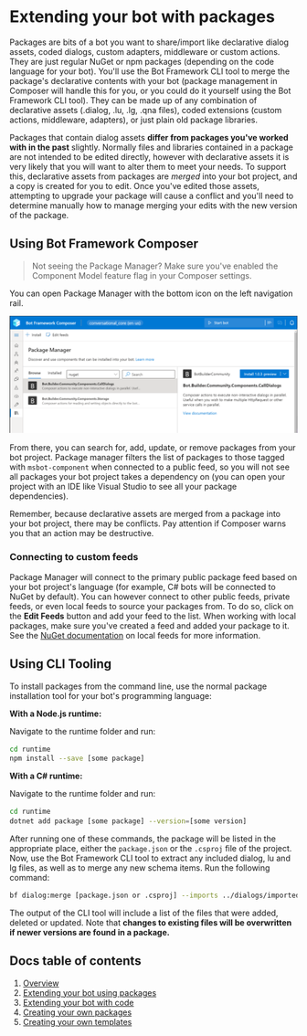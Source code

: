 # Extending your bot with packages

Packages are bits of a bot you want to share/import like declarative dialog assets, coded dialogs, custom adapters, middleware or custom actions. They are just regular NuGet or npm packages (depending on the code language for your bot). You'll use the Bot Framework CLI tool to merge the package's declarative contents with your bot (package management in Composer will handle this for you, or you could do it yourself using the Bot Framework CLI tool). They can be made up of any combination of declarative assets (.dialog, .lu, .lg, .qna files), coded extensions (custom actions, middleware, adapters), or just plain old package libraries.

Packages that contain dialog assets **differ from packages you've worked with in the past** slightly. Normally files and libraries contained in a package are not intended to be edited directly, however with declarative assets it is very likely that you will want to alter them to meet your needs. To support this, declarative assets from packages are _merged_ into your bot project, and a copy is created for you to edit. Once you've edited those assets, attempting to upgrade your package will cause a conflict and you'll need to determine manually how to manage merging your edits with the new version of the package.

## Using Bot Framework Composer

> Not seeing the Package Manager? Make sure you've enabled the Component Model feature flag in your Composer settings.

You can open Package Manager with the bottom icon on the left navigation rail.

![Package Manager](./assets/packageManager.png)

From there, you can search for, add, update, or remove packages from your bot project. Package manager filters the list of packages to those tagged with `msbot-component` when connected to a public feed, so you will not see all packages your bot project takes a dependency on (you can open your project with an IDE like Visual Studio to see all your package dependencies).

Remember, because declarative assets are merged from a package into your bot project, there may be conflicts. Pay attention if Composer warns you that an action may be destructive.

### Connecting to custom feeds

Package Manager will connect to the primary public package feed based on your bot project's language (for example, C# bots will be connected to NuGet by default). You can however connect to other public feeds, private feeds, or even local feeds to source your packages from. To do so, click on the **Edit Feeds** button and add your feed to the list. When working with local packages, make sure you've created a feed and added your package to it. See the [NuGet documentation](https://docs.microsoft.com/en-us/nuget/hosting-packages/local-feeds) on local feeds for more information.

## Using CLI Tooling

To install packages from the command line, use the normal package installation tool for your bot's programming language:

**With a Node.js runtime:**

Navigate to the runtime folder and run:

```bash
cd runtime
npm install --save [some package]
```

**With a C# runtime:**

Navigate to the runtime folder and run:

```bash
cd runtime
dotnet add package [some package] --version=[some version]
```

After running one of these commands, the package will be listed in the appropriate place, either the `package.json` or the `.csproj` file of the project. Now, use the Bot Framework CLI tool to extract any included dialog, lu and lg files, as well as to merge any new schema items. Run the following command:

```bash
bf dialog:merge [package.json or .csproj] --imports ../dialogs/imported --output ../schemas/sdk
```

The output of the CLI tool will include a list of the files that were added, deleted or updated. Note that **changes to existing files will be overwritten if newer versions are found in a package.**

## Docs table of contents

1. [Overview](/docs/overview.md)
2. [Extending your bot using packages](/docs/extending-with-packages.md)
3. [Extending your bot with code](/docs/extending-with-code.md)
4. [Creating your own packages](/docs/creating-packages.md)
5. [Creating your own templates](/docs/creating-templates.md)
